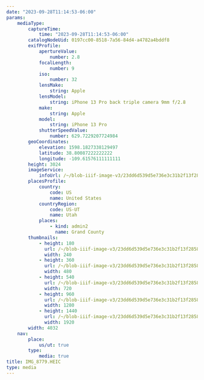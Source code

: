 ```yaml
---
date: "2023-09-28T11:14:53-06:00"
params:
    mediaType:
        captureTime:
            time: "2023-09-28T11:14:53-06:00"
        catalogNodeUid: 0197cc00-8518-7a56-84d4-a4782a4bddf8
        exifProfile:
            apertureValue:
                number: 2.8
            focalLength:
                number: 9
            iso:
                number: 32
            lensMake:
                string: Apple
            lensModel:
                string: iPhone 13 Pro back triple camera 9mm f/2.8
            make:
                string: Apple
            model:
                string: iPhone 13 Pro
            shutterSpeedValue:
                number: 629.7229207724984
        geoCoordinates:
            elevation: 1598.1827338129497
            latitude: 38.80087222222222
            longitude: -109.61576111111111
        height: 3024
        imageService:
            infoUrl: /~/blob-iiif-image-v3/23dd6d539d5e736e3c31b2f13f28588e335ae47b8938390e54f249314aaa20a2/info.json
        placesProfile:
            country:
                code: US
                name: United States
            countryRegion:
                code: US-UT
                name: Utah
            places:
                - kind: admin2
                  name: Grand County
        thumbnails:
            - height: 180
              url: /~/blob-iiif-image-v3/23dd6d539d5e736e3c31b2f13f28588e335ae47b8938390e54f249314aaa20a2/full/240%2C180/0/default.jpg
              width: 240
            - height: 360
              url: /~/blob-iiif-image-v3/23dd6d539d5e736e3c31b2f13f28588e335ae47b8938390e54f249314aaa20a2/full/480%2C360/0/default.jpg
              width: 480
            - height: 540
              url: /~/blob-iiif-image-v3/23dd6d539d5e736e3c31b2f13f28588e335ae47b8938390e54f249314aaa20a2/full/720%2C540/0/default.jpg
              width: 720
            - height: 960
              url: /~/blob-iiif-image-v3/23dd6d539d5e736e3c31b2f13f28588e335ae47b8938390e54f249314aaa20a2/full/1280%2C960/0/default.jpg
              width: 1280
            - height: 1440
              url: /~/blob-iiif-image-v3/23dd6d539d5e736e3c31b2f13f28588e335ae47b8938390e54f249314aaa20a2/full/1920%2C1440/0/default.jpg
              width: 1920
        width: 4032
    nav:
        place:
            us/ut: true
        type:
            media: true
title: IMG_8779.HEIC
type: media
---
```


